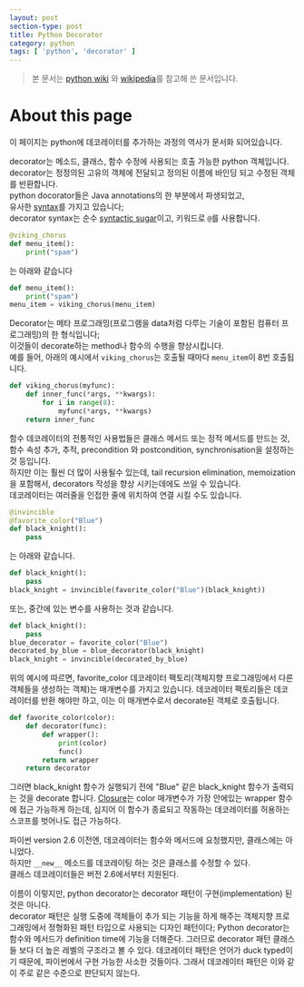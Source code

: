 ```yaml
---
layout: post
section-type: post
title: Python Decorator
category: python
tags: [ 'python', 'decorator' ]
---
```


> 본 문서는 [python wiki](https://wiki.python.org/moin/PythonDecorators#What_is_a_Decorator) 와 [wikipedia](https://en.wikipedia.org/wiki/Python_syntax_and_semantics#Decorators)를 참고해 쓴 문서입니다.

# About this page

이 페이지는 python에 데코레이터를 추가하는 과정의 역사가 문서화 되어있습니다.


decorator는 메소드, 클래스, 함수 수정에 사용되는 호출 가능한 python 객체입니다.  
decorator는 정정의된 고유의 객체에 전달되고 정의된 이름에 바인딩 되고 수정된 객체를 반환합니다.  
python docorator들은 Java annotations의 한 부분에서 파생되었고,  
유사한 [syntax](https://en.wikipedia.org/wiki/Syntax_(programming_languages))를 가지고 있습니다;  
decorator syntax는 순수 [syntactic sugar](https://en.wikipedia.org/wiki/Syntactic_sugar)이고, 키워드로 ```@```를 사용합니다.

``` python
@viking_chorus
def menu_item():
    print("spam")
```

는 아래와 같습니다

``` python
def menu_item():
    print("spam")
menu_item = viking_chorus(menu_item)
```

Decorator는 메타 프로그래밍(프로그램을 data처럼 다루는 기술이 포함된 컴퓨터 프로그래밍)의 한 형식입니다;  
이것들이 decorate하는 method나 함수의 수행을 향상시킵니다.  
예를 들어, 아래의 예시에서 ```viking_chorus```는 호출될 때마다 ```menu_item```이 8번 호출됩니다.

``` python
def viking_chorus(myfunc):
    def inner_func(*args, **kwargs):
        for i in range(8):
            myfunc(*args, **kwargs)
    return inner_func
```

함수 데코레이터의 전통적인 사용법들은 클래스 메서드 또는 정적 메서드를 만드는 것, 함수 속성 추가, 추적, precondition 와 postcondition, synchronisation을 설정하는 것 등입니다.  
하지만 이는 훨씬 더 많이 사용될수 있는데, tail recursion elimination, memoization을 포함해서, decorators 작성을 향상 시키는데에도 쓰일 수 있습니다.  
데코레이터는 여러줄을 인접한 줄에 위치하여 연결 시킬 수도 있습니다.

``` python
@invincible
@favorite_color("Blue")
def black_knight():
    pass
```

는 아래와 같습니다.

``` python
def black_knight():
    pass
black_knight = invincible(favorite_color("Blue")(black_knight))
```

또는, 중간에 있는 변수를 사용하는 것과 같습니다.

``` python
def black_knight():
    pass
blue_decorator = favorite_color("Blue")
decorated_by_blue = blue_decorator(black_knight)
black_knight = invincible(decorated_by_blue)
```

위의 예시에 따르면, favorite_color 데코레이터 팩토리(객체지향 프로그래밍에서 다른 객체들을 생성하는 객체)는 매개변수를 가지고 있습니다. 데코레이터 팩토리들은 데코레이터를 반환 해야만 하고, 이는 이 매개변수로서 decorate된 객체로 호출됩니다.

``` python
def favorite_color(color):
    def decorator(func):
        def wrapper():
            print(color)
            func()
        return wrapper
    return decorator
```

그러면 black_knight 함수가 실행되기 전에 "Blue" 같은 black_knight 함수가 출력되는 것을 decorate 합니다. [Closure](https://en.wikipedia.org/wiki/Closure_(computer_programming))는 color 매개변수가 가장 안에있는 wrapper 함수에 접근 가능하게 하는데, 심지어 이 함수가 종료되고 작동하는 데코레이터를 허용하는 스코프를 벗어나도 접근 가능하다.  

파이썬 version 2.6 이전엔, 데코레이터는 함수와 메서드에 요청했지만, 클래스에는 아니었다.   
하지만 ```__new__``` 메소드를 데코레이팅 하는 것은 클래스를 수정할 수 있다.  
클래스 데코레이터들은 버전 2.6에서부터 지원된다.  

이름이 이렇지만, python decorator는 decorator 패턴이 구현(implementation) 된 것은 아니다.  
decorator 패턴은 실행 도중에 객체들이 추가 되는 기능을 하게 해주는 객체지향 프로그래밍에서 정형화된 패턴 타입으로 사용되는 디자인 패턴이다; Python decorator는 함수와 메서드가 definition time에 기능을 더해준다. 그러므로 decorator 패턴 클래스들 보다 더 높은 레벨의 구조라고 볼 수 있다. 데코레이터 패턴은 언어가 duck typed이기 때문에, 파이썬에서 구현 가능한 사소한 것들이다. 그래서 데코레이터 패턴은 이와 같이 주로 같은 수준으로 판단되지 않는다.
